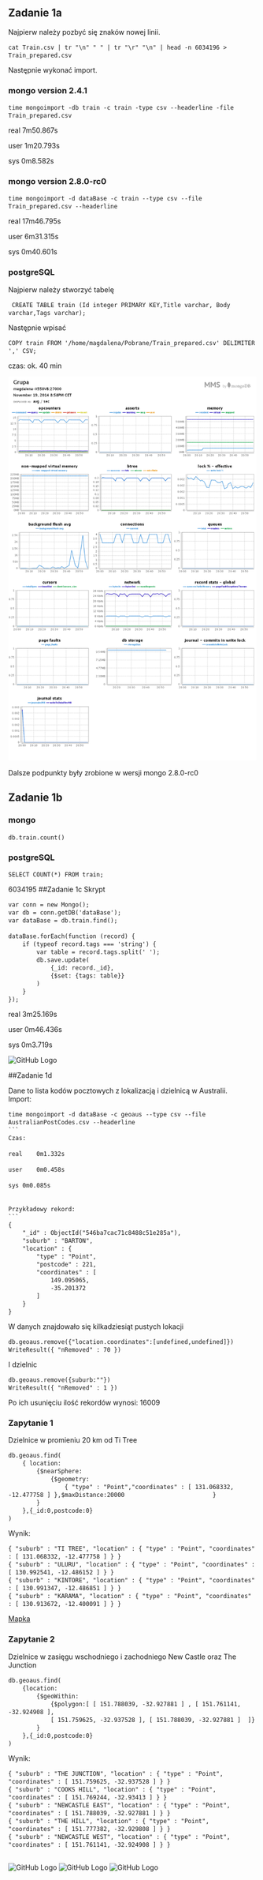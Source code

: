 
## Zadanie 1a  
Najpierw należy pozbyć się znaków nowej linii.
```
cat Train.csv | tr "\n" " " | tr "\r" "\n" | head -n 6034196 > Train_prepared.csv
```
Następnie wykonać import.
### mongo version 2.4.1
```
time mongoimport -db train -c train -type csv --headerline -file Train_prepared.csv
```
real	7m50.867s  

user	1m20.793s  

sys	0m8.582s  
### mongo version 2.8.0-rc0

```
time mongoimport -d dataBase -c train --type csv --file Train_prepared.csv --headerline
```
real	17m46.795s  

user	6m31.315s  

sys	0m40.601s

### postgreSQL  
Najpierw należy stworzyć tabelę
````
 CREATE TABLE train (Id integer PRIMARY KEY,Title varchar, Body varchar,Tags varchar);
````
Następnie wpisać
````
COPY train FROM '/home/magdalena/Pobrane/Train_prepared.csv' DELIMITER ',' CSV;  
````
czas: ok. 40 min

![GitHub Logo](/images/importTrain.png)

Dalsze podpunkty były zrobione w wersji mongo  2.8.0-rc0
## Zadanie 1b
### mongo
```
db.train.count()
```
### postgreSQL
````
SELECT COUNT(*) FROM train;
````

6034195
##Zadanie 1c
Skrypt
```
var conn = new Mongo();
var db = conn.getDB('dataBase');
var dataBase = db.train.find();

dataBase.forEach(function (record) {
	if (typeof record.tags === 'string') {
		var table = record.tags.split(' ');
		db.save.update(
			{_id: record._id},
			{$set: {tags: table}}
		)
	}
});
````
real	3m25.169s  

user	0m46.436s  

sys	0m3.719s    


![GitHub Logo](/images/arrayTrain.png)   


##Zadanie 1d

Dane to lista kodów pocztowych z lokalizacją i dzielnicą w Australii.  
Import:

````
time mongoimport -d dataBase -c geoaus --type csv --file AustralianPostCodes.csv --headerline
```
Czas:  

real	0m1.332s  

user	0m0.458s  

sys	0m0.085s
    
    
Przykładowy rekord:
```
{
	"_id" : ObjectId("546ba7cac71c8488c51e285a"),
	"suburb" : "BARTON",
	"location" : {
		"type" : "Point",
		"postcode" : 221,
		"coordinates" : [
			149.095065,
			-35.201372
		]
	}
}
````
W danych znajdowało się kilkadziesiąt pustych lokacji
````
db.geoaus.remove({"location.coordinates":[undefined,undefined]})
WriteResult({ "nRemoved" : 70 })
````
I dzielnic
````
db.geoaus.remove({suburb:""})
WriteResult({ "nRemoved" : 1 })
````
Po ich usunięciu ilość rekordów wynosi: 16009  

### Zapytanie 1
Dzielnice w promieniu 20 km od Ti Tree
````
db.geoaus.find(    
	{ location: 
		{$nearSphere:                      
			{$geometry:
				{ "type" : "Point","coordinates" : [ 131.068332, -12.477758 ] },$maxDistance:20000                         }                   
		}             
	},{_id:0,postcode:0}
)
````
Wynik:
````
{ "suburb" : "TI TREE", "location" : { "type" : "Point", "coordinates" : [ 131.068332, -12.477758 ] } }
{ "suburb" : "ULURU", "location" : { "type" : "Point", "coordinates" : [ 130.992541, -12.486152 ] } }
{ "suburb" : "KINTORE", "location" : { "type" : "Point", "coordinates" : [ 130.991347, -12.486851 ] } }
{ "suburb" : "KARAMA", "location" : { "type" : "Point", "coordinates" : [ 130.913672, -12.400091 ] } }
````
[Mapka](/geojson/Zapytanie1.geojson)
### Zapytanie 2  

Dzielnice w zasięgu wschodniego i zachodniego New Castle oraz The Junction
````
db.geoaus.find(
	{location:	
		{$geoWithin:
			{$polygon:[ [ 151.788039, -32.927881 ] , [ 151.761141, -32.924908 ], 
			[ 151.759625, -32.937528 ], [ 151.788039, -32.927881 ]  ]}
		} 
	},{_id:0,postcode:0}
)
````
Wynik:
````
{ "suburb" : "THE JUNCTION", "location" : { "type" : "Point", "coordinates" : [ 151.759625, -32.937528 ] } }
{ "suburb" : "COOKS HILL", "location" : { "type" : "Point", "coordinates" : [ 151.769244, -32.93413 ] } }
{ "suburb" : "NEWCASTLE EAST", "location" : { "type" : "Point", "coordinates" : [ 151.788039, -32.927881 ] } }
{ "suburb" : "THE HILL", "location" : { "type" : "Point", "coordinates" : [ 151.777382, -32.929808 ] } }
{ "suburb" : "NEWCASTLE WEST", "location" : { "type" : "Point", "coordinates" : [ 151.761141, -32.924908 ] } }


````
![GitHub Logo](/images/importAus.png)
![GitHub Logo](/geojson/1.geojson)
![GitHub Logo](/geojson/12.geojson)

